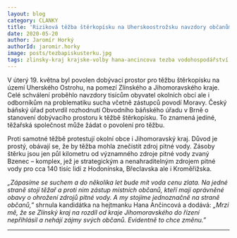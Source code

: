 ```yaml
---
layout: blog
category: CLANKY
title: 'Riziková těžba štěrkopísku na Uherskoostrožsku navzdory občanům a obavám o pitnou vodu'
date: 2020-05-20
author: Jaromír Horký
authorId: jaromir.horky
image: posts/tezbapiskusterku.jpg
tags: zlinsky-kraj krajske-volby hana-ancincova tezba vodohospodářství
---
```


V úterý 19. května byl povolen dobývací prostor pro těžbu štěrkopísku na území Uherského Ostrohu, na pomezí Zlínského a Jihomoravského kraje. Celé schválení proběhlo navzdory tisícům obyvatel okolních obcí ale i odborníkům na problematiku sucha včetně zástupců povodí Moravy. Český báňský úřad potvrdil rozhodnutí Obvodního báňského úřadu v Brně o stanovení dobývacího prostoru k těžbě štěrkopísku. To znamená jediné, těžařská společnost může žádat o povolení pro těžbu.

Proti samotné těžbě protestují okolní obce i Jihomoravský kraj. Důvod je prostý, obávají se, že by těžba mohla znečistit zdroj pitné vody. Zásoby štěrku jsou jen půl kilometru od významného zdroje pitné vody zvaný Bzenec – komplex, jež je strategickým a nenahraditelným zdrojem pitné vody pro cca 140 tisíc lidí z Hodonínska, Břeclavska ale i Kroměřížska.

*„Zápasíme se suchem a do několika let bude mít voda cenu zlata. Na jedné straně stojí těžař a proti nim zástup místních občanů, kteří mají oprávněné obavy o ohrožení zdrojů pitné vody. A my stojíme jednoznačně na straně občanů,”* shrnula kandidátka na hejtmanku Hana Ančincová a dodává: *„Mrzí mě, že se Zlínský kraj na rozdíl od kraje Jihomoravského do řízení nepřihlásil a nehájí zájmy svých občanů. Evidentně to chce změnu.”*

---
